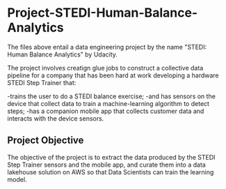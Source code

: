 # Project-STEDI-Human-Balance-Analytics
The files above entail a data engineering project by the name "STEDI: Human Balance Analytics" by Udacity. 

The project involves creatign glue jobs to construct a collective data pipeline for a company that has been hard at work developing 
a hardware STEDI Step Trainer that:

-trains the user to do a STEDI balance exercise;
-and has sensors on the device that collect data to train a machine-learning algorithm to detect steps;
-has a companion mobile app that collects customer data and interacts with the device sensors.

## Project Objective

The objective of the project is to extract the data produced by the STEDI Step Trainer sensors and the mobile app, 
and curate them into a data lakehouse solution on AWS so that Data Scientists can train the learning model.


